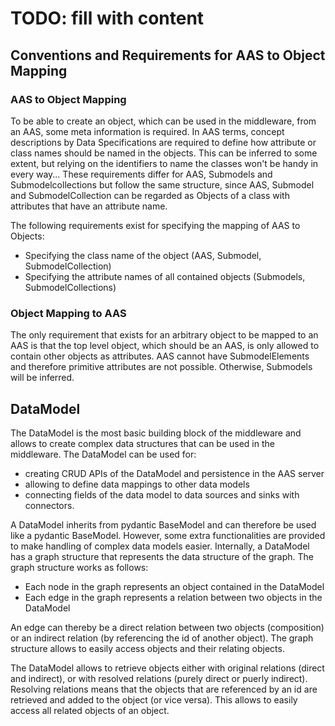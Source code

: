 # TODO: fill with content

## Conventions and Requirements for AAS to Object Mapping

### AAS to Object Mapping

To be able to create an object, which can be used in the middleware, from an AAS, some meta information is required. In AAS terms, concept descriptions by Data Specifications are required to define how attribute or class names should be named in the objects. This can be inferred to some extent, but relying on the identifiers to name the classes won't be handy in every way... These requirements differ for AAS, Submodels and Submodelcollections but follow the same structure, since AAS, Submodel and SubmodelCollection can be regarded as Objects of a class with attributes that have an attribute name.

The following requirements exist for specifying the mapping of AAS to Objects:
- Specifying the class name of the object (AAS, Submodel, SubmodelCollection)
- Specifying the attribute names of all contained objects (Submodels, SubmodelCollections)

### Object Mapping to AAS

The only requirement that exists for an arbitrary object to be mapped to an AAS is that the top level object, which should be an AAS, is only allowed to contain other objects as attributes. AAS cannot have SubmodelElements and therefore primitive attributes are not possible. Otherwise, Submodels will be inferred. 



## DataModel

The DataModel is the most basic building block of the middleware and allows to create complex data structures that can be used in the middleware. The DataModel can be used for:
- creating CRUD APIs of the DataModel and persistence in the AAS server
- allowing to define data mappings to other data models
- connecting fields of the data model to data sources and sinks with connectors. 

A DataModel inherits from pydantic BaseModel and can therefore be used like a pydantic BaseModel. However, some extra functionalities are provided to make handling of complex data models easier. Internally, a DataModel has a graph structure that represents the data structure of the graph. The graph structure works as follows:
- Each node in the graph represents an object contained in the DataModel
- Each edge in the graph represents a relation between two objects in the DataModel

An edge can thereby be a direct relation between two objects (composition) or an indirect relation (by referencing the id of another object). The graph structure allows to easily access objects and their relating objects. 

The DataModel allows to retrieve objects either with original relations (direct and indirect), or with resolved relations (purely direct or puerly indirect). Resolving relations means that the objects that are referenced by an id are retrieved and added to the object (or vice versa). This allows to easily access all related objects of an object.